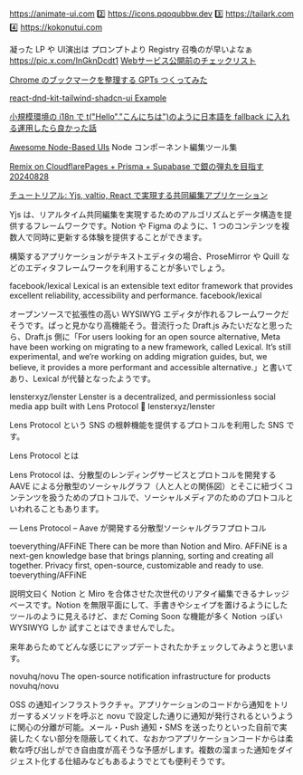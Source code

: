 []()
[]()
[]()
[]()
[]()
[]()
[]()
[]()
[]()
 https://animate-ui.com
2️⃣ https://icons.pqoqubbw.dev
3️⃣ https://tailark.com
4️⃣ https://kokonutui.com

凝った LP や UI演出は プロンプトより Registry 召喚のが早いよなぁ https://pic.x.com/InGknDcdt1
[Webサービス公開前のチェックリスト](https://zenn.dev/catnose99/articles/547cbf57e5ad28)

[Chrome のブックマークを整理する GPTs つくってみた](https://zenn.dev/ap_com/articles/bookmark-management-with-gpts)

[react-dnd-kit-tailwind-shadcn-ui Example](https://github.com/Georgegriff/react-dnd-kit-tailwind-shadcn-ui?tab=readme-ov-file)

[小規模環境の i18n で t("Hello","こんにちは")のように日本語を fallback に入れる運用したら良かった話](https://zenn.dev/terrierscript/articles/2021-07-13-i18n)

[Awesome Node-Based UIs](https://github.com/xyflow/awesome-node-based-uis?tab=readme-ov-file)
Node コンポーネント編集ツール集

[Remix on CloudflarePages + Prisma + Supabase で銀の弾丸を目指す 20240828](https://zenn.dev/mizchi/articles/remix-cloudflare-pages-supabase)

[チュートリアル: Yjs, valtio, React で実現する共同編集アプリケーション](https://tech.route06.co.jp/entry/2024/07/03/154219)

Yjs は、リアルタイム共同編集を実現するためのアルゴリズムとデータ構造を提供するフレームワークです。Notion や Figma のように、1 つのコンテンツを複数人で同時に更新する体験を提供することができます。

構築するアプリケーションがテキストエディタの場合、ProseMirror や Quill などのエディタフレームワークを利用することが多いでしょう。

facebook/lexical
Lexical is an extensible text editor framework that provides excellent reliability, accessibility and performance.
facebook/lexical

オープンソースで拡張性の高い WYSIWYG エディタが作れるフレームワークだそうです。ぱっと見かなり高機能そう。昔流行った Draft.js みたいだなと思ったら、Draft.js 側に「For users looking for an open source alternative, Meta have been working on migrating to a new framework, called Lexical. It’s still experimental, and we’re working on adding migration guides, but, we believe, it provides a more performant and accessible alternative.」と書いてあり、Lexical が代替となったようです。

lensterxyz/lenster
Lenster is a decentralized, and permissionless social media app built with Lens Protocol 🌿
lensterxyz/lenster

Lens Protocol という SNS の根幹機能を提供するプロトコルを利用した SNS です。

Lens Protocol とは

Lens Protocol は、分散型のレンディングサービスとプロトコルを開発する AAVE による分散型のソーシャルグラフ（人と人との関係図）とそこに紐づくコンテンツを扱うためのプロトコルで、ソーシャルメディアのためのプロトコルといわれることもあります。

— Lens Protocol – Aave が開発する分散型ソーシャルグラフプロトコル

toeverything/AFFiNE
There can be more than Notion and Miro. AFFiNE is a next-gen knowledge base that brings planning, sorting and creating all together. Privacy first, open-source, customizable and ready to use.
toeverything/AFFiNE

説明文曰く Notion と Miro を合体させた次世代のリアタイ編集できるナレッジベースです。Notion を無限平面にして、手書きやシェイプを置けるようにしたツールのように見えるけど、まだ Coming Soon な機能が多く Notion っぽい WYSIWYG しか 試すことはできませんでした。

来年あらためてどんな感じにアップデートされたかチェックしてみようと思います。

novuhq/novu
The open-source notification infrastructure for products
novuhq/novu

OSS の通知インフラストラクチャ。アプリケーションのコードから通知をトリガーするメソッドを呼ぶと novu で設定した通りに通知が発行されるというように関心の分離が可能。メール・Push 通知・SMS を送ったりといった自前で実装したくない部分を隠蔽してくれて、なおかつアプリケーションコードからは柔軟な呼び出しができ自由度が高そうな予感がします。複数の溜まった通知をダイジェスト化する仕組みなどもあるようでとても便利そうです。
